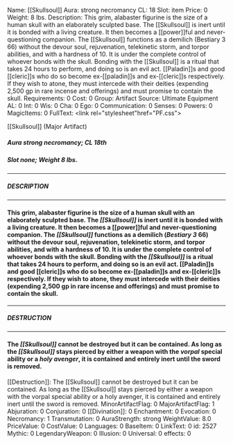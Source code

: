Name: [[Skullsoul]]
Aura: strong necromancy
CL: 18
Slot: item
Price: 0
Weight: 8 lbs.
Description: This grim, alabaster figurine is the size of a human skull with an elaborately sculpted base. The [[Skullsoul]] is inert until it is bonded with a living creature. It then becomes a [[power]]ful and never-questioning companion. The [[Skullsoul]] functions as a demilich (Bestiary 3 66) without the devour soul, rejuvenation, telekinetic storm, and torpor abilities, and with a hardness of 10. It is under the complete control of whoever bonds with the skull. Bonding with the [[Skullsoul]] is a ritual that takes 24 hours to perform, and doing so is an evil act. [[Paladin]]s and good [[cleric]]s who do so become ex-[[paladin]]s and ex-[[cleric]]s respectively. If they wish to atone, they must intercede with their deities (expending 2,500 gp in rare incense and offerings) and must promise to contain the skull.
Requirements: 0
Cost: 0
Group: Artifact
Source: Ultimate Equipment
AL: 0
Int: 0
Wis: 0
Cha: 0
Ego: 0
Communication: 0
Senses: 0
Powers: 0
MagicItems: 0
FullText: <link rel="stylesheet"href="PF.css"><div class="heading"><p class="alignleft">[[Skullsoul]] (Major Artifact)</p><div style="clear: both;"></div></div><div><h5><b>Aura </b>strong necromancy; <b>CL </b>18th</h5><h5><b>Slot </b>none; <b>Weight </b>8 lbs.</h5></div><hr/><div><h5><b>DESCRIPTION</b></h5></div><hr/><div><h4><p>This grim, alabaster figurine is the size of a human skull with an elaborately sculpted base. The <i>[[Skullsoul]]</i> is inert until it is bonded with a living creature. It then becomes a [[power]]ful and never-questioning companion. The <i>[[Skullsoul]]</i> functions as a demilich (<i>Bestiary 3</i> 66) without the devour soul, rejuvenation, telekinetic storm, and torpor abilities, and with a hardness of 10. It is under the complete control of whoever bonds with the skull. Bonding with the <i>[[Skullsoul]]</i> is a ritual that takes 24 hours to perform, and doing so is an evil act. [[Paladin]]s and good [[cleric]]s who do so become ex-[[paladin]]s and ex-[[cleric]]s respectively. If they wish to atone, they must intercede with their deities (expending 2,500 gp in rare incense and offerings) and must promise to contain the skull.</p></h4></div><hr/><div><h5><b>DESTRUCTION</b></h5></div><hr/><div><h4><p>The <i>[[Skullsoul]]</i> cannot be destroyed but it can be contained. As long as the <i>[[Skullsoul]]</i> stays pierced by either a weapon with the <i>vorpal</i> special ability or a <i>holy avenger</i>, it is contained and entirely inert until the sword is removed.</p></h4></div>
[[Destruction]]: The [[Skullsoul]] cannot be destroyed but it can be contained. As long as the [[Skullsoul]] stays pierced by either a weapon with the vorpal special ability or a holy avenger, it is contained and entirely inert until the sword is removed.
MinorArtifactFlag: 0
MajorArtifactFlag: 1
Abjuration: 0
Conjuration: 0
[[Divination]]: 0
Enchantment: 0
Evocation: 0
Necromancy: 1
Transmutation: 0
AuraStrength: strong
WeightValue: 8.0
PriceValue: 0
CostValue: 0
Languages: 0
BaseItem: 0
LinkText: 0
id: 2527
Mythic: 0
LegendaryWeapon: 0
Illusion: 0
Universal: 0
effects: 0
